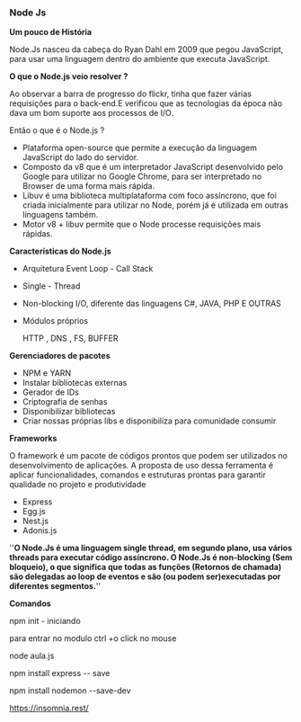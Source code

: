 ### Node Js

**Um pouco de História**

Node.Js nasceu da cabeça do Ryan Dahl em 2009 que pegou JavaScript, para usar uma linguagem dentro do ambiente que executa JavaScript.

**O que o Node.js veio resolver ?**

Ao observar a barra de progresso do flickr, tinha que fazer várias requisições para o back-end.E verificou que as tecnologias da época não dava um bom suporte aos processos de I/O.

Então o que é o Node.js ?

- Plataforma open-source que permite a execução da linguagem JavaScript do lado do servidor.
- Composto da v8 que é um interpretador JavaScript desenvolvido pelo Google para utilizar no Google Chrome, para ser interpretado no Browser de uma forma mais rápida.
- Libuv é uma biblioteca multiplataforma com foco assíncrono, que foi criada inicialmente para utilizar no Node, porém já é utilizada em outras linguagens também.
- Motor v8 + libuv permite que o Node processe requisições mais rápidas.

**Características do Node.js**

- Arquitetura Event Loop - Call Stack

- Single - Thread

- Non-blocking I/O, diferente  das linguagens C#, JAVA, PHP E OUTRAS

- Módulos próprios

   HTTP , DNS , FS, BUFFER

**Gerenciadores de pacotes**

- NPM  e YARN
- Instalar bibliotecas externas
- Gerador de IDs
- Criptografia de senhas
- Disponibilizar bibliotecas
- Criar nossas próprias libs e disponibiliza para comunidade consumir

**Frameworks**

O framework é um pacote de códigos prontos que podem ser utilizados no desenvolvimento de aplicações. A proposta de uso dessa ferramenta é aplicar funcionalidades, comandos e estruturas prontas para garantir qualidade no projeto e produtividade

- Express
- Egg.js
- Nest.js
- Adonis.js

''**O Node.Js é uma linguagem single thread, em segundo plano, usa vários threads para executar código assíncrono. O Node.Js é non-blocking (Sem bloqueio), o que significa que todas as funções (Retornos de chamada) são delegadas ao loop de eventos e são (ou podem ser)executadas por diferentes segmentos.**''

**Comandos** 

npm init - iniciando

para entrar no modulo ctrl +o click no mouse

node aula.js

npm install express -- save

npm install nodemon --save-dev

https://insomnia.rest/
























